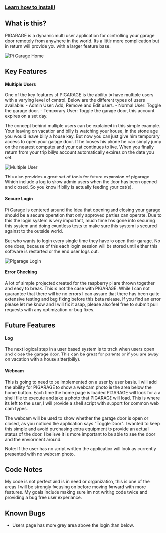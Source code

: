### [Learn how to install!](https://github.com/chrisburgin95/pigarage/wiki/Instalation)
## What is this?
PIGARAGE is a dynamic multi user application for controlling your garage door
remotely from anywhere in the world. Its a little more complication but in
return will provide you with a larger feature base.

![Pi Garage Home](http://i.imgur.com/D7vS2HI.png)


## Key Features
#### Multiple Users
One of the key features of PIGARAGE is the ability to have multiple users with
a varying level of control. Below are the different types of users available:
    - Admin User: Add, Remove and Edit users.
    - Normal User: Toggle the garage door.
    - Temporary User: Toggle the garage door, this account expires on a set day.

The concept behind multiple users can be explained in this simple example.
    Your leaving on vacation and billy is watching your house, in the stone
    age you would leave billy a house key. But now you can just give him
    temporary access to open your garage door. If he looses his phone he can
    simply jump on the nearest computer and your cat continues to live. When
    you finally return from your trip billys account automatically expires on
    the date you set.

![Multiple User](http://i.imgur.com/rjRuYSy.png)

This also provides a great set of tools for future expansion of pigarage. Which
include a log to show admin users when the door has been opened and closed. So
you know if billy is actually feeding your cat(s).

#### Secure Login
Pi Garage is centered around the Idea that opening and closing your garage should be a secure operation that only approved parties can operate. Due to this the login system is very important, much time has gone into securing this system and doing countless tests to make sure this system is secured against to the outside world.

But who wants to login every single time they have to open their garage. No one does, because of this each login session will be stored until either this software is restarted or the end user logs out.

![Pigarage Login](http://i.imgur.com/7wxUytC.png)

#### Error Checking
A lot of simple projected created for the raspberry pi are thrown together and
easy to break. This is not the case with PIGARAGE. While I can not guarantee
that there will be no errors I can assure that there has been quite extensive
testing and bug fixing before this beta release. If you find an error please
let me know and I will fix it asap, please also feel free to submit pull
requests with any optimization or bug fixes.


## Future Features
#### Log
The next logical step in a user based system is to track when users open
and close the garage door. This can be great for parents or if you are
away on vacation with a house sitter(billy).



#### Webcam
This is going to need to be implemented on a user by user basis. I will
add the ability for PIGARAGE to show a webcam photo in the area below the
home button. Each time the home page is loaded PIGARAGE will look for a
a shell file to execute and take a photo that PIGARAGE will load. This is
where its left to the user, I will provide a shell script with support for
common web cam types.

The webcam will be used to show whether the garage door is open or closed,
as you noticed the application says "Toggle Door". I wanted to keep this
simple and avoid purchasing extra equipment to provide an actual status of
the door. I believe it is more important to be able to see the door and the
enviorment around.

Note: If the user has no script written the application will look as currently
presented with no webcam photo.



## Code Notes
My code is not perfect and is in need or organization, this is one of the areas
I will be strongly focusing on before moving forward with more features. My
goals include making sure im not writing code twice and providing a bug free
user experiance.

## Known Bugs
- Users page has more grey area above the login than below.
